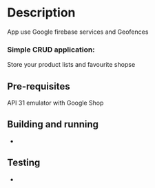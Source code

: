 # Description

App use Google firebase services and Geofences 

### Simple CRUD application:

Store your product lists and favourite shopse

## Pre-requisites 

API 31 emulator with Google Shop

## Building and running

-

## Testing

-

